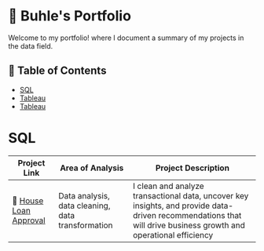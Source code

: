 # 💼 Buhle's Portfolio

Welcome to my portfolio! where I document a summary of my projects in the data field.

## 📃 Table of Contents
- [SQL](#sql)
- [Tableau](#tableau)
- [Tableau](#tableau)

# SQL

| Project Link | Area of Analysis | Project Description | 
|---|---|---|
| 🏡 [House Loan Approval]() | Data analysis, data cleaning, data transformation | I clean and analyze transactional data, uncover key insights, and provide data-driven recommendations that will drive business growth and operational efficiency|
